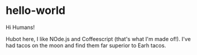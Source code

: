 # hello-world

Hi Humans!

Hubot here, I like NOde.js and Coffeescript (that's what I'm made of!).
I've had tacos on the moon and find them far superior to Earh tacos.
